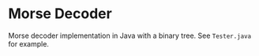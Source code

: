 # Morse Decoder
Morse decoder implementation in Java with a binary tree. See `Tester.java` for example.